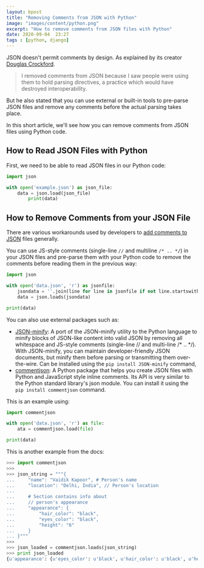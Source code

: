 ```yaml
---
layout: bpost
title: "Removing Comments from JSON with Python"
image: "images/content/python.png"
excerpt: "How to remove comments from JSON files with Python"
date: 2020-09-04  23:27
tags : [python, django]
---
```


JSON doesn't permit comments by design. As explained by its creator [Douglas Crockford](https://web.archive.org/web/20120506232618/https://plus.google.com/118095276221607585885/posts/RK8qyGVaGSr). 

>I removed comments from JSON because I saw people were using them to hold parsing directives, a practice which would have destroyed interoperability.

But he also stated that you can use external or built-in tools to pre-parse JSON files and remove any comments before the actual parsing takes place.

In this short article, we'll see how you can remove comments from JSON files using Python code. 

## How to Read JSON Files with Python

First, we need to be able to read JSON files in our Python code:

```python
import json

with open('example.json') as json_file:
    data = json.load(json_file)
        print(data)

```

## How to Remove Comments from your JSON File

There are various workarounds used by developers to [add comments to JSON](https://www.techiediaries.com/json-comments/) files generally. 

You can use JS-style comments (single-line `//` and multiline `/* .. */`) in your JSON files and pre-parse them with your Python code to remove the comments before reading them in the previous way:


```python
import json

with open('data.json', 'r') as jsonfile:
    jsondata = ''.join(line for line in jsonfile if not line.startswith('//'))
    data = json.loads(jsondata)

print(data)
```

You can also use external packages such as:

- [JSON-minify](https://github.com/getify/JSON.minify/tree/python): A port of the JSON-minify utility to the Python language to minify blocks of JSON-like content into valid JSON by removing all whitespace and JS-style comments (single-line // and multi-line /* .. */). With JSON-minify, you can maintain developer-friendly JSON documents, but minify them before parsing or transmitting them over-the-wire. Can be installed using the `pip install JSON-minify` command,
- [commentjson](https://github.com/vaidik/commentjson): A Python package that helps you create JSON files with Python and JavaScript style inline comments. Its API is very similar to the Python standard library's json module. You can install it using the `pip install commentjson` command.


This is an example using:

```python
import commentjson

with open('data.json', 'r') as file:
    ata = commentjson.load(file)

print(data)
```

This is another example from the docs:

```python
>>> import commentjson
>>>
>>> json_string = """{
...     "name": "Vaidik Kapoor", # Person's name
...     "location": "Delhi, India", // Person's location
...
...     # Section contains info about
...     // person's appearance
...     "appearance": {
...         "hair_color": "black",
...         "eyes_color": "black",
...         "height": "6"
...     }
... }"""
>>>
>>> json_loaded = commentjson.loads(json_string)
>>> print json_loaded
{u'appearance': {u'eyes_color': u'black', u'hair_color': u'black', u'height': u'6'}, u'name': u'Vaidik Kapoor', u'location': u'Delhi, India'}
```